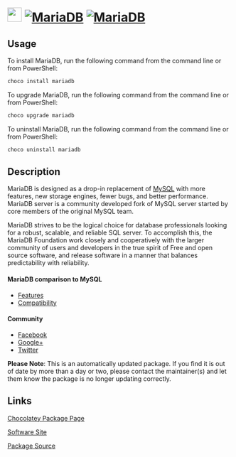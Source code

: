 ﻿# <img src="https://cdn.jsdelivr.net/gh/mkevenaar/chocolatey-packages@320be0f0eca14083b7ba734b13a417b407225a8b/icons/mariadb.png" width="32" height="32"/> [![MariaDB](https://img.shields.io/chocolatey/v/mariadb.svg?label=MariaDB)](https://community.chocolatey.org/packages/mariadb) [![MariaDB](https://img.shields.io/chocolatey/dt/mariadb.svg)](https://community.chocolatey.org/packages/mariadb)

## Usage

To install MariaDB, run the following command from the command line or from PowerShell:

```powershell
choco install mariadb
```

To upgrade MariaDB, run the following command from the command line or from PowerShell:

```powershell
choco upgrade mariadb
```

To uninstall MariaDB, run the following command from the command line or from PowerShell:

```powershell
choco uninstall mariadb
```

## Description

MariaDB is designed as a drop-in replacement of [MySQL](https://chocolatey.org/packages/mysql) with more features, new storage engines, fewer bugs, and better performance. MariaDB server is a community developed fork of MySQL server started by core members of the original MySQL team.

MariaDB strives to be the logical choice for database professionals looking for a robust, scalable, and reliable SQL server. To accomplish this, the MariaDB Foundation work closely and cooperatively with the larger community of users and developers in the true spirit of Free and open source software, and release software in a manner that balances predictability with reliability.

#### MariaDB comparison to MySQL

* [Features](https://mariadb.com/kb/en/mariadb/mariadb-vs-mysql-features/)
* [Compatibility](https://mariadb.com/kb/en/mariadb/mariadb-vs-mysql-compatibility/)

#### Community

* [Facebook](https://www.facebook.com/MariaDB.dbms)
* [Google+](https://plus.google.com/+mariadb)
* [Twitter](https://twitter.com/mariadb)

**Please Note**: This is an automatically updated package. If you find it is
out of date by more than a day or two, please contact the maintainer(s) and
let them know the package is no longer updating correctly.


## Links

[Chocolatey Package Page](https://community.chocolatey.org/packages/mariadb)

[Software Site](https://mariadb.org)

[Package Source](https://github.com/mkevenaar/chocolatey-packages/tree/master/automatic/mariadb)

